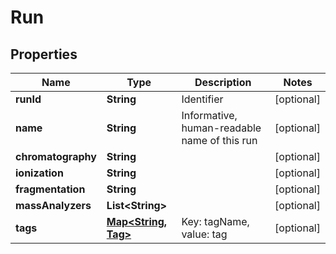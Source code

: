 

# Run


## Properties

| Name | Type | Description | Notes |
|------------ | ------------- | ------------- | -------------|
|**runId** | **String** | Identifier |  [optional] |
|**name** | **String** | Informative, human-readable name of this run |  [optional] |
|**chromatography** | **String** |  |  [optional] |
|**ionization** | **String** |  |  [optional] |
|**fragmentation** | **String** |  |  [optional] |
|**massAnalyzers** | **List&lt;String&gt;** |  |  [optional] |
|**tags** | [**Map&lt;String, Tag&gt;**](Tag.md) | Key: tagName, value: tag |  [optional] |



